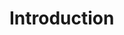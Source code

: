 # Introduction


<div id="gitalk-container"></div>
<script>
    const gitalk = new Gitalk({
    clientID: '8467726bf36fa0a756e5',
    clientSecret: '796e869f94f37108da19078471a255b570cfdd91',
    repo: 'https://github.com/takeToDreamLand/demotalk.io.git',
    owner: 'takeToDreamLand',
    admin: ['takeToDreamLand'],
    id: location.pathname,      // Ensure uniqueness and length less than 50
    distractionFreeMode: false  // Facebook-like distraction free mode
    })
    gitalk.render('gitalk-container')
</script>
